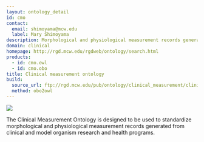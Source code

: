 ```yaml
---
layout: ontology_detail
id: cmo
contact:
  email: shimoyama@mcw.edu
  label: Mary Shimoyama
description: Morphological and physiological measurement records generated from clinical and model organism research and health programs.
domain: clinical
homepage: http://rgd.mcw.edu/rgdweb/ontology/search.html
products:
  - id: cmo.owl
  - id: cmo.obo
title: Clinical measurement ontology
build:
  source_url: ftp://rgd.mcw.edu/pub/ontology/clinical_measurement/clinical_measurement.obo
  method: obo2owl
---
```


<img src="http://rgd.mcw.edu/common/images/rgd_LOGO_blue_rgd.gif"/>

The Clinical Measurement Ontology is designed to be used to standardize morphological and physiological measurement records generated from clinical and model organism research and health programs.
